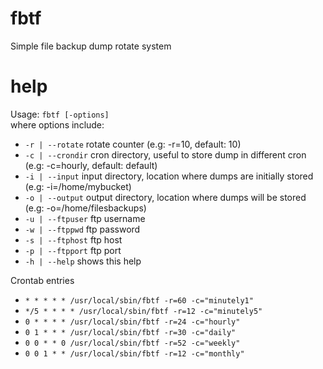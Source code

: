 # fbtf
Simple file backup dump rotate system

# help
Usage: `fbtf [-options]`<br />
where options include:
-	`-r | --rotate`		rotate counter (e.g: -r=10, default: 10)
-	`-c | --crondir`		cron directory, useful to store dump in different cron (e.g: -c=hourly, default: default)
-	`-i | --input`		input directory, location where dumps are initially stored (e.g: -i=/home/mybucket)
-	`-o | --output`		output directory, location where dumps will be stored (e.g: -o=/home/filesbackups)
-	`-u | --ftpuser`		ftp username
-	`-w | --ftppwd`		ftp password
-	`-s | --ftphost`		ftp host
-	`-p | --ftpport`		ftp port
-	`-h | --help`		shows this help

Crontab entries
- `* * * * * /usr/local/sbin/fbtf -r=60 -c="minutely1"`
- `*/5 * * * * /usr/local/sbin/fbtf -r=12 -c="minutely5"`
- `0 * * * * /usr/local/sbin/fbtf -r=24 -c="hourly"`
- `0 1 * * * /usr/local/sbin/fbtf -r=30 -c="daily"`
- `0 0 * * 0 /usr/local/sbin/fbtf -r=52 -c="weekly"`
- `0 0 1 * * /usr/local/sbin/fbtf -r=12 -c="monthly"`
